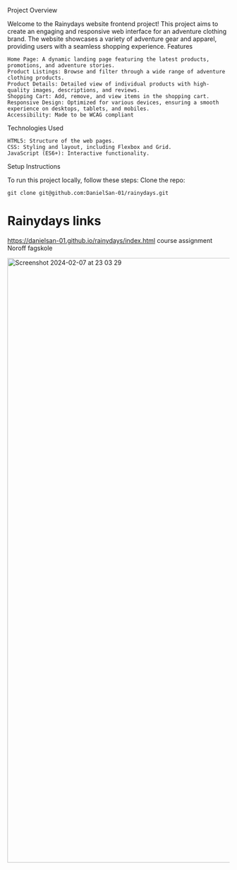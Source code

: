 Project Overview

Welcome to the Rainydays website frontend project! This project aims to create an engaging and responsive web interface for an adventure clothing brand. The website showcases a variety of adventure gear and apparel, providing users with a seamless shopping experience.
Features

    Home Page: A dynamic landing page featuring the latest products, promotions, and adventure stories.
    Product Listings: Browse and filter through a wide range of adventure clothing products.
    Product Details: Detailed view of individual products with high-quality images, descriptions, and reviews.
    Shopping Cart: Add, remove, and view items in the shopping cart.
    Responsive Design: Optimized for various devices, ensuring a smooth experience on desktops, tablets, and mobiles.
    Accessibility: Made to be WCAG compliant

Technologies Used

    HTML5: Structure of the web pages.
    CSS: Styling and layout, including Flexbox and Grid.
    JavaScript (ES6+): Interactive functionality.

Setup Instructions

To run this project locally, follow these steps:
Clone the repo:

    git clone git@github.com:DanielSan-01/rainydays.git



# Rainydays links
https://danielsan-01.github.io/rainydays/index.html
course assignment Noroff fagskole

<img width="1370" alt="Screenshot 2024-02-07 at 23 03 29" src="https://github.com/DanielSan-01/rainydays/assets/98233180/1a219514-b174-4647-9798-1b1b6fb0c0f2">
